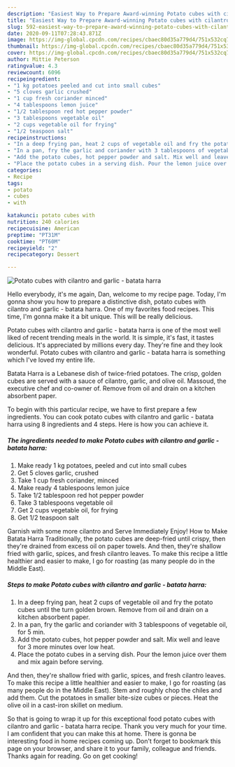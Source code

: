 ```yaml
---
description: "Easiest Way to Prepare Award-winning Potato cubes with cilantro and garlic - batata harra"
title: "Easiest Way to Prepare Award-winning Potato cubes with cilantro and garlic - batata harra"
slug: 592-easiest-way-to-prepare-award-winning-potato-cubes-with-cilantro-and-garlic-batata-harra
date: 2020-09-11T07:28:43.871Z
image: https://img-global.cpcdn.com/recipes/cbaec80d35a779d4/751x532cq70/potato-cubes-with-cilantro-and-garlic-batata-harra-recipe-main-photo.jpg
thumbnail: https://img-global.cpcdn.com/recipes/cbaec80d35a779d4/751x532cq70/potato-cubes-with-cilantro-and-garlic-batata-harra-recipe-main-photo.jpg
cover: https://img-global.cpcdn.com/recipes/cbaec80d35a779d4/751x532cq70/potato-cubes-with-cilantro-and-garlic-batata-harra-recipe-main-photo.jpg
author: Mittie Peterson
ratingvalue: 4.3
reviewcount: 6096
recipeingredient:
- "1 kg potatoes peeled and cut into small cubes"
- "5 cloves garlic crushed"
- "1 cup fresh coriander minced"
- "4 tablespoons lemon juice"
- "1/2 tablespoon red hot pepper powder"
- "3 tablespoons vegetable oil"
- "2 cups vegetable oil for frying"
- "1/2 teaspoon salt"
recipeinstructions:
- "In a deep frying pan, heat 2 cups of vegetable oil and fry the potato cubes until the turn golden brown. Remove from oil and drain on a kitchen absorbent paper."
- "In a pan, fry the garlic and coriander with 3 tablespoons of vegetable oil, for 5 min."
- "Add the potato cubes, hot pepper powder and salt. Mix well and leave for 3 more minutes over low heat."
- "Place the potato cubes in a serving dish. Pour the lemon juice over them and mix again before serving."
categories:
- Recipe
tags:
- potato
- cubes
- with

katakunci: potato cubes with 
nutrition: 240 calories
recipecuisine: American
preptime: "PT31M"
cooktime: "PT60M"
recipeyield: "2"
recipecategory: Dessert

---
```



![Potato cubes with cilantro and garlic - batata harra](https://img-global.cpcdn.com/recipes/cbaec80d35a779d4/751x532cq70/potato-cubes-with-cilantro-and-garlic-batata-harra-recipe-main-photo.jpg)

Hello everybody, it's me again, Dan, welcome to my recipe page. Today, I'm gonna show you how to prepare a distinctive dish, potato cubes with cilantro and garlic - batata harra. One of my favorites food recipes. This time, I'm gonna make it a bit unique. This will be really delicious.

Potato cubes with cilantro and garlic - batata harra is one of the most well liked of recent trending meals in the world. It is simple, it's fast, it tastes delicious. It's appreciated by millions every day. They're fine and they look wonderful. Potato cubes with cilantro and garlic - batata harra is something which I've loved my entire life.

Batata Harra is a Lebanese dish of twice-fried potatoes. The crisp, golden cubes are served with a sauce of cilantro, garlic, and olive oil. Massoud, the executive chef and co-owner of. Remove from oil and drain on a kitchen absorbent paper.


To begin with this particular recipe, we have to first prepare a few ingredients. You can cook potato cubes with cilantro and garlic - batata harra using 8 ingredients and 4 steps. Here is how you can achieve it.

<!--inarticleads1-->

##### The ingredients needed to make Potato cubes with cilantro and garlic - batata harra:

1. Make ready 1 kg potatoes, peeled and cut into small cubes
1. Get 5 cloves garlic, crushed
1. Take 1 cup fresh coriander, minced
1. Make ready 4 tablespoons lemon juice
1. Take 1/2 tablespoon red hot pepper powder
1. Take 3 tablespoons vegetable oil
1. Get 2 cups vegetable oil, for frying
1. Get 1/2 teaspoon salt


Garnish with some more cilantro and Serve Immediately Enjoy! How to Make Batata Harra Traditionally, the potato cubes are deep-fried until crispy, then they&#39;re drained from excess oil on paper towels. And then, they&#39;re shallow fried with garlic, spices, and fresh cilantro leaves. To make this recipe a little healthier and easier to make, I go for roasting (as many people do in the Middle East). 

<!--inarticleads2-->

##### Steps to make Potato cubes with cilantro and garlic - batata harra:

1. In a deep frying pan, heat 2 cups of vegetable oil and fry the potato cubes until the turn golden brown. Remove from oil and drain on a kitchen absorbent paper.
1. In a pan, fry the garlic and coriander with 3 tablespoons of vegetable oil, for 5 min.
1. Add the potato cubes, hot pepper powder and salt. Mix well and leave for 3 more minutes over low heat.
1. Place the potato cubes in a serving dish. Pour the lemon juice over them and mix again before serving.


And then, they&#39;re shallow fried with garlic, spices, and fresh cilantro leaves. To make this recipe a little healthier and easier to make, I go for roasting (as many people do in the Middle East). Stem and roughly chop the chiles and add them. Cut the potatoes in smaller bite-size cubes or pieces. Heat the olive oil in a cast-iron skillet on medium. 

So that is going to wrap it up for this exceptional food potato cubes with cilantro and garlic - batata harra recipe. Thank you very much for your time. I am confident that you can make this at home. There is gonna be interesting food in home recipes coming up. Don't forget to bookmark this page on your browser, and share it to your family, colleague and friends. Thanks again for reading. Go on get cooking!
